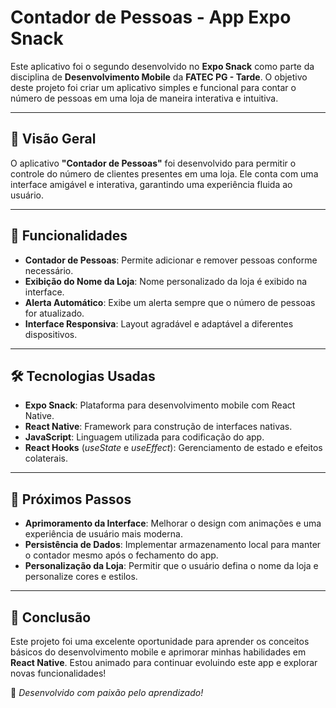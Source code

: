 # Contador de Pessoas - App Expo Snack

Este aplicativo foi o segundo desenvolvido no **Expo Snack** como parte da disciplina de **Desenvolvimento Mobile** da **FATEC PG - Tarde**. O objetivo deste projeto foi criar um aplicativo simples e funcional para contar o número de pessoas em uma loja de maneira interativa e intuitiva.

---

## 🚀 Visão Geral

O aplicativo **"Contador de Pessoas"** foi desenvolvido para permitir o controle do número de clientes presentes em uma loja. Ele conta com uma interface amigável e interativa, garantindo uma experiência fluida ao usuário.

---

## 🎯 Funcionalidades

- **Contador de Pessoas**: Permite adicionar e remover pessoas conforme necessário.
- **Exibição do Nome da Loja**: Nome personalizado da loja é exibido na interface.
- **Alerta Automático**: Exibe um alerta sempre que o número de pessoas for atualizado.
- **Interface Responsiva**: Layout agradável e adaptável a diferentes dispositivos.

---

## 🛠 Tecnologias Usadas

- **Expo Snack**: Plataforma para desenvolvimento mobile com React Native.
- **React Native**: Framework para construção de interfaces nativas.
- **JavaScript**: Linguagem utilizada para codificação do app.
- **React Hooks** (_useState_ e _useEffect_): Gerenciamento de estado e efeitos colaterais.

---

## 🔮 Próximos Passos

 - **Aprimoramento da Interface**: Melhorar o design com animações e uma experiência de usuário mais moderna.
 -  **Persistência de Dados**: Implementar armazenamento local para manter o contador mesmo após o fechamento do app.
 - **Personalização da Loja**: Permitir que o usuário defina o nome da loja e personalize cores e estilos.

---

## 🎉 Conclusão

Este projeto foi uma excelente oportunidade para aprender os conceitos básicos do desenvolvimento mobile e aprimorar minhas habilidades em **React Native**. Estou animado para continuar evoluindo este app e explorar novas funcionalidades!

🚀 _Desenvolvido com paixão pelo aprendizado!_

